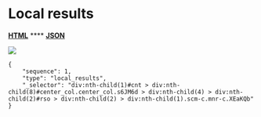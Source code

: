 # Local results

[**HTML**](https://ascentkorea-docs.github.io/mobile/features/local\_results/sample.html) **** [**JSON**](https://ascentkorea-docs.github.io/mobile/features/local\_results/sample.json)

![](https://lh5.googleusercontent.com/DrLsHK-5U-792n9b22NdsAPWFc3SI7n4a0GPess4AsnT6femDMcycrDFTJqHstFhtm772jIYTPw6-GC0yJdRBTQVtIqPzgqLq8FGUSLXl7f01Ldam2zREv8auiwZY\_A71B2-ImE)

```
{
    "sequence": 1,
    "type": "local_results",
    "_selector": "div:nth-child(1)#cnt > div:nth-child(8)#center_col.center_col.s6JM6d > div:nth-child(4) > div:nth-child(2)#rso > div:nth-child(2) > div:nth-child(1).scm-c.mnr-c.XEaKQb"
}
```
